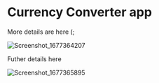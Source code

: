 # Currency Converter app
More details are here (;

![Screenshot_1677364207](https://user-images.githubusercontent.com/89584431/221383304-c7168a1c-4722-416b-920a-f631efed7b4b.png)

Futher details here

![Screenshot_1677365895](https://user-images.githubusercontent.com/89584431/221383393-a0793db0-1d7b-48ae-8e87-9f5be84cc63e.png)
